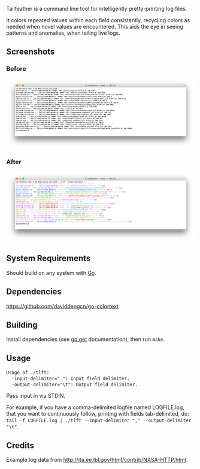 Tailfeather is a command line tool for intelligently pretty-printing log files.

It colors repeated values within each field consistently, recycling colors as needed when novel values are encountered. This aids the eye in seeing patterns and anomalies, when tailing live logs.

## Screenshots

### Before

![Before](https://raw.githubusercontent.com/masonicboom/tailfeather/master/before.png)

### After

![After](https://raw.githubusercontent.com/masonicboom/tailfeather/master/after.png)

## System Requirements

Should build on any system with [Go](http://golang.org).

## Dependencies

  https://github.com/daviddengcn/go-colortext

## Building

Install dependencies (see [go get]( https://golang.org/cmd/go/#hdr-Download_and_install_packages_and_dependencies) documentation), then run `make`.

## Usage

    Usage of ./tlft:
      -input-delimiter=" ": Input field delimiter.
      -output-delimiter="\t": Output field delimiter.

Pass input in via STDIN.

For example, if you have a comma-delimited logfile named LOGFILE.log, that you want to continuously follow, printing with fields tab-delimited, do: `tail -f LOGFILE.log | ./tlft --input-delimiter "," --output-delimiter "\t"`.

## Credits

Example log data from http://ita.ee.lbl.gov/html/contrib/NASA-HTTP.html.
